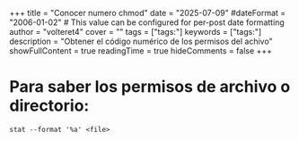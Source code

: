 +++
title = "Conocer numero chmod"
date = "2025-07-09"
#dateFormat = "2006-01-02" # This value can be configured for per-post date formatting
author = "volteret4"
cover = ""
tags = ["tags:"]
keywords = ["tags:"]
description = "Obtener el código numérico de los permisos del achivo"
showFullContent = true
readingTime = true
hideComments = false
+++

# Para saber los permisos de archivo o directorio:

`stat --format '%a' <file>`
